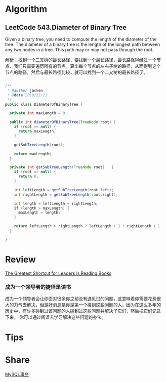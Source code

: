 # Algorithm

## LeetCode 543.Diameter of Binary Tree

Given a binary tree, you need to compute the length of the diameter of the tree. The diameter of a binary tree is the length of the longest path between any two nodes in a tree. This path may or may not pass through the root.

解析：找到一个二叉树的最长路径，要找到一个最长路径，最长路径得经过一个节点，我们只需要遍历所有的节点，算出每个节点的左右子树的路径，从而得到这个节点的路径，然后与最长路径比较，就可以找到一个二叉树的最长路径了。

```java

/**
 * @author jacken
 * @date 2019/11/21
 */
public class DiameterOfBinaryTree {

  private int maxLength = 0;

  public int diameterOfBinaryTree(TreeNode root) {
    if (root == null) {
      return maxLength;
    }

    getSubTreeLength(root);

    return maxLength;
  }

  private int getSubTreeLength(TreeNode root)   {
    if (root == null) {
      return 0;
    }

    int leftLength = getSubTreeLength(root.left);
    int rightLength = getSubTreeLength(root.right);

    int length = leftLength + rightLength;
    if (length > maxLength) {
      maxLength = length;
    }

    return leftLength > rightLength ? leftLength + 1 : rightLength + 1;
  }

}

```

# Review  
[The Greatest Shortcut for Leaders Is Reading Books](https://forge.medium.com/the-greatest-shortcut-for-leaders-is-reading-books-d1c7e8eb4ee5)

### 成为一个领导者的捷径是读书

成为一个领导者会让你面对很多你之前没有遇见过的问题，这意味着你需要花费很大的力气去解决，但是好消息是你是第一个碰到这些问题的人，因为在这么多年的历史中，有许多碰到过该问题的人碰到过这些问题并解决了它们，然后把它们记录下来，
你可以通过阅读去学习解决这些问题的办法。


# Tips

  
# Share
 [MySQL事务](https://www.cnblogs.com/huangweikun/p/11784768.html) 
